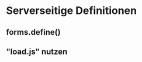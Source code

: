 <!-- TITLE: forms.define-->
<!-- SUBTITLE: forms.define im VisionR System -->

# Serverseitige Definitionen

## forms.define()

## "load.js" nutzen

